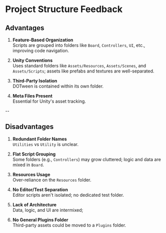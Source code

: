 # Project Structure Feedback

## Advantages

1. **Feature-Based Organization**  
   Scripts are grouped into folders like `Board`, `Controllers`, `UI`, etc., improving code navigation.

2. **Unity Conventions**  
   Uses standard folders like `Assets/Resources`, `Assets/Scenes`, and `Assets/Scripts`; assets like prefabs and textures are well-separated.

3. **Third-Party Isolation**  
   DOTween is contained within its own folder.

4. **Meta Files Present**  
   Essential for Unity's asset tracking.

--

## Disadvantages

1. **Redundant Folder Names**  
   `Utilities` vs `Utility` is unclear.

2. **Flat Script Grouping**  
   Some folders (e.g., `Controllers`) may grow cluttered; logic and data are mixed in `Board`.

3. **Resources Usage**  
   Over-reliance on the `Resources` folder.

4. **No Editor/Test Separation**  
   Editor scripts aren't isolated; no dedicated test folder.

5. **Lack of Architecture**  
   Data, logic, and UI are intermixed;

6. **No General Plugins Folder**  
   Third-party assets could be moved to a `Plugins` folder.
